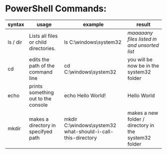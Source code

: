 # PowerShell Commands:

| syntax | usage | example | result |
| -------|-------|---------| --------------- |
| ls / dir | Lists all files or child directories. | ls C:\windows\system32 | *maaaaany files listed in and unsorted list* |
| cd | edits the path of the command line | cd C:\windows\system32 | you will be now be in the system32 folder |
| echo | prints something out to the console | echo Hello World! | Hello World |
| mkdir | makes a directory in specifyed path | mkdir C:\windows\system32 what-should-i-call-this-directory | makes a new folder / directory in the system32 folder |
